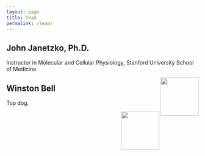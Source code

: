 ```yaml
---
layout: page
title: Team
permalink: /team/
---
```


## John Janetzko, Ph.D.

<p>
 
 Instructor in Molecular and Cellular Physiology, Stanford University School of Medicine.
 
 <img align="right" width="100" height="100" src="https://jjanetzko.github.io/images/DSC01759 copy.jpg">
  
</p>

## Winston Bell

<p>
  
  Top dog.

  <img align="right" width="100" height="100" src="https://jjanetzko.github.io/images/5V5A1847.jpg">
  
</p>
